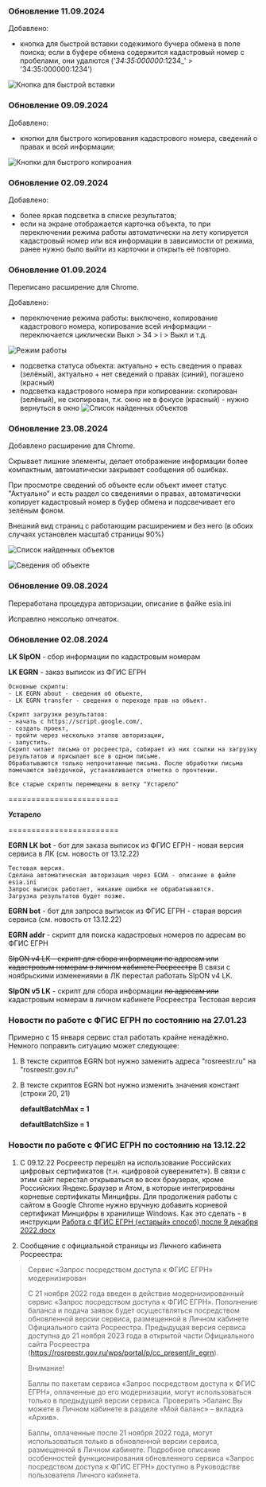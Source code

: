 ### Обновление 11.09.2024

Добавлено:

- кнопка для быстрой вставки содежимого бучера обмена в поле поиска; если в буфере обмена содержится кадастровый номер с пробелами, они удалются ('_34:35:000000_:1234_' > '34:35:000000:1234')

![Кнопка для быстрой вставки ](https://github.com/0-6-1-7/rosreestr/blob/master/Chrome%20extension%20v.3.1/screenshots/6.png)

### Обновление 09.09.2024

Добавлено:

- кнопки для быстрого копирования кадастрового номера, сведений о правах и всей информации;

![Кнопки для быстрого копироания ](https://github.com/0-6-1-7/rosreestr/blob/master/Chrome%20extension%20v.3.1/screenshots/5.png)

### Обновление 02.09.2024

Добавлено:

- более яркая подсветка в списке результатов;
- если на экране отображается карточка объекта, то при переключении режима работы автоматически на лету копируется кадастровый номер или вся информации в зависимости от режима, ранее нужно было выйти из карточки и открыть её повторно.

### Обновление 01.09.2024

Переписано расширение для Chrome.

Добавлено:

- переключение режима работы: выключено, копирование кадастрового номера, копирование всей информации - переключается циклически Выкл > 34 > i > Выкл и т.д.
  
![Режим работы](https://github.com/0-6-1-7/rosreestr/blob/master/Chrome%20extension%20v.3.1/screenshots/4.png)
- подсветка статуса объекта: актуально + есть сведения о правах (зелёный), актуально + нет сведений о правах (синий), погашено (красный)
- подсветка кадастрового номера при копировании: скопирован (зелёный), не скопирован, т.к. окно не в фокусе (красный) - нужно вернуться в окно
![Список найденных объектов](https://github.com/0-6-1-7/rosreestr/blob/master/Chrome%20extension%20v.3.1/screenshots/3.png)

### Обновление 23.08.2024

Добавлено расширение для Chrome.

Скрывает лишние элементы, делает отображение информации более компактным, автоматически закрывает сообщения об ошибках.

При просмотре сведений об объекте если объект имеет статус "Актуально" и есть раздел со сведениями о правах, автоматически копирует кадастровый номер в буфер обмена и подсвечивает его зелёным фоном.

Внешний вид страниц с работающим расширением и без него (в обоих случаях установлен масштаб страницы 90%)

![Список найденных объектов](https://github.com/0-6-1-7/rosreestr/blob/master/Chrome%20extension%20v.3.1/screenshots/1.png)

![Сведения об объекте](https://github.com/0-6-1-7/rosreestr/blob/master/Chrome%20extension%20v.3.1/screenshots/2.png)



### Обновление 09.08.2024

Переработана процедура авторизации, описание в файkе esia.ini

Исправлно нексолько опчеаток.


### Обновление 02.08.2024

**LK SIpON** - сбор информации по кадастровым номерам

**LK EGRN** - заказ выписок из ФГИС ЕГРН
    
    Основные скрипты:
    - LK EGRN about - сведения об объекте,
    - LK EGRN transfer - сведения о переходе прав на объект.
    
    Скрипт загрузки результатов:
    - начать с https://script.google.com/, 
    - создать проект,
    - пройти через несколько этапов авторизации,
    - запустить.
    Скрипт читает письма от росреестра, собирает из них ссылки на загрузку результатов и присылает все в одном письме. 
    Обрабатываются только непрочитанные письма. После обработки письма помечаются звёздочкой, устанавливается отметка о прочтении.

    Все старые скрипты перемещены в ветку "Устарело"


========================

**Устарело**

========================

**EGRN LK bot** - бот для заказа выписок из ФГИС ЕГРН - новая версия сервиса в ЛК (см. новость от 13.12.22)

    Тестовая версия. 
    Сделана автоматическая авторизация через ЕСИА - описание в файле esia.ini
    Запрос выписок работает, никакие ошибки не обрабатываются. 
    Загрузка результатов будет позже.

**EGRN bot** - бот для запроса выписок из ФГИС ЕГРН - старая версия сервиса (см. новость от 13.12.22)

**EGRN addr** - скрипт для поиска кадастровых номеров по адресам во ФГИС ЕГРН

~~SIpON v4 LK - скрипт для сбора информации по адресам или кадастровым номерам в личном кабинете Росреестра~~
В связи с ноябрьскими изменениями в ЛК перестал работать SIpON v4 LK. 

**SIpON v5 LK** - скрипт для сбора информации ~~по адресам или~~ кадастровым номерам в личном кабинете Росреестра
Тестовая версия


### Новости по работе с ФГИС ЕГРН по состоянию на 27.01.23

Примерно с 15 января сервис стал работать крайне ненадёжно. Немного поправить ситуацию может следующее:
1. В тексте скриптов EGRN bot нужно заменить адреса "rosreestr.ru" на "rosreestr.gov.ru"
2. В тексте скриптов EGRN bot нужно изменить значения констант (строки 20, 21)

    **defaultBatchMax = 1**

    **defaultBatchSize = 1**


### Новости по работе с ФГИС ЕГРН по состоянию на 13.12.22

1. С 09.12.22 Росреестр перешёл на использование Российских цифровых сертификатов (т.н. «цифровой суверенитет»). В связи с этим сайт перестал открываться во всех браузерах, кроме Российских Яндекс.Браузер и Атом, в которые интегрированы корневые сертификаты Минцифры.
Для продолжения работы с сайтом в Google Chrome нужно вручную добавить корневой сертификат Минцифры в хранилище Windows.
Как это сделать - в инструкции [Работа с ФГИС ЕГРН («старый» способ) после 9 декабря 2022.docx](https://github.com/0-6-1-7/rosreestr/blob/master/%D0%A0%D0%B0%D0%B1%D0%BE%D1%82%D0%B0%20%D1%81%20%D0%A4%D0%93%D0%98%D0%A1%20%D0%95%D0%93%D0%A0%D0%9D%20(%C2%AB%D1%81%D1%82%D0%B0%D1%80%D1%8B%D0%B9%C2%BB%20%D1%81%D0%BF%D0%BE%D1%81%D0%BE%D0%B1)%20%D0%BF%D0%BE%D1%81%D0%BB%D0%B5%209%20%D0%B4%D0%B5%D0%BA%D0%B0%D0%B1%D1%80%D1%8F%202022.docx)

2. Сообщение с официальной страницы из Личного кабинета Росреестра:

>Сервис «Запрос посредством доступа к ФГИС ЕГРН» модернизирован
>
>С 21 ноября 2022 года введен в действие модернизированный сервис «Запрос посредством доступа к ФГИС ЕГРН».
>Пополнение баланса и подача заявок будет осуществляться посредством обновленной версии сервиса, размещенной в Личном кабинете Официального сайта Росреестра. Предыдущая версия сервиса доступна до 21 ноября 2023 года в открытой части Официального сайта Росреестра (https://rosreestr.gov.ru/wps/portal/p/cc_present/ir_egrn).
>
>Внимание!
>
>Баллы по пакетам сервиса «Запрос посредством доступа к ФГИС ЕГРН», оплаченные до его модернизации, могут использоваться только в предыдущей версии сервиса. Проверить >баланс Вы можете в Личном кабинете в разделе «Мой баланс» – вкладка «Архив».
>
>Баллы, оплаченные после 21 ноября 2022 года, могут использоваться только в обновленной версии сервиса, размещенной в Личном кабинете.
>Подробное описание особенностей функционирования обновленного сервиса «Запрос посредством доступа к ФГИС ЕГРН» доступно в Руководстве пользователя Личного кабинета.

